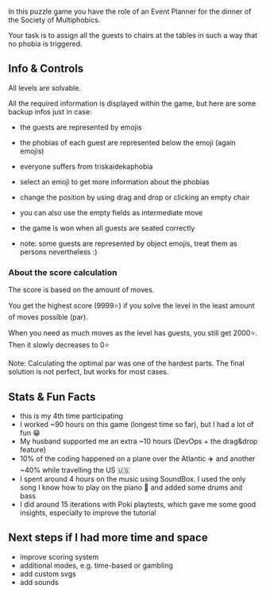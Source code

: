 In this puzzle game you have the role of an Event Planner for the dinner of the Society of Multiphobics. 

Your task is to assign all the guests to chairs at the tables in such a way that no phobia is triggered.

## Info & Controls
All levels are solvable.

All the required information is displayed within the game, but here are some backup infos just in case:
- the guests are represented by emojis
- the phobias of each guest are represented below the emoji (again emojis) 
- everyone suffers from triskaidekaphobia
- select an emoji to get more information about the phobias
- change the position by using drag and drop or clicking an empty chair
- you can also use the empty fields as intermediate move
- the game is won when all guests are seated correctly

- note: some guests are represented by object emojis, treat them as persons nevertheless :)

### About the score calculation
The score is based on the amount of moves. 

You get the highest score (9999⭐️) if you solve the level in the least amount of moves possible (par).

When you need as much moves as the level has guests, you still get 2000⭐️. Then it slowly decreases to 0⭐️

Note: Calculating the optimal par was one of the hardest parts. The final solution is not perfect, but works for most cases.

## Stats & Fun Facts
- this is my 4th time participating
- I worked ~90 hours on this game (longest time so far), but I had a lot of fun 😁
- My husband supported me an extra ~10 hours (DevOps + the drag&drop feature)
- 10% of the coding happened on a plane over the Atlantic ✈️ and another ~40% while travelling the US 🇺🇸 
- I spent around 4 hours on the music using SoundBox. I used the only song I know how to play on the piano 🎹 and added some drums and bass
- I did around 15 iterations with Poki playtests, which gave me some good insights, especially to improve the tutorial

## Next steps if I had more time and space
- improve scoring system
- additional modes, e.g. time-based or gambling
- add custom svgs
- add sounds
